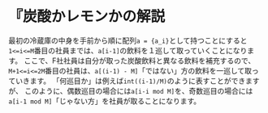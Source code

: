# 『炭酸かレモンかの解説

最初の冷蔵庫の中身を手前から順に配列`a = {a_i}`として持つことにすると
`1<=i<=M`番目の社員までは、`a[i-1]`の飲料を１巡して取っていくことになります。
ここで、F社社員は自分が取った炭酸飲料と異なる飲料を補充するので、
`M+1<=i<=2M`番目の社員は、`a[(i-1) - M]`「ではない」方の飲料を一巡して取っていきます。
「何巡目か」は例えば`int((i-1)/M)`のように表すことができますが、
このように、偶数巡目の場合には`a[i-i mod M]`を、奇数巡目の場合には`a[i-1 mod M]`「じゃない方」を社員が取ることになります。

